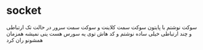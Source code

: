 # socket

سوکت نوشتم با پایتون
سوکت سمت کلاینت و سوکت سمت سرور در حالت تک ارتباطی و چند ارتباطی 
خیلی ساده نوشتم و کد هاش توی یه سورس هست ینی نمیشه همزمان همشونو ران کرد 
